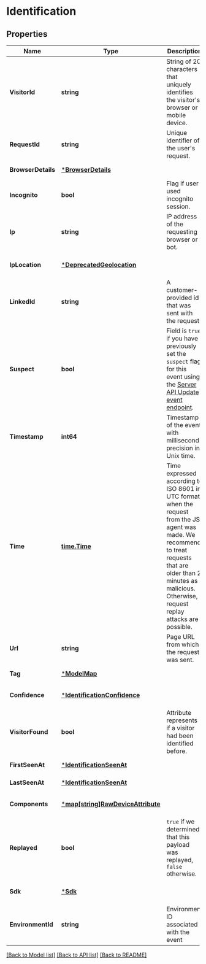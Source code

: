 # Identification

## Properties
Name | Type | Description | Notes
------------ | ------------- | ------------- | -------------
**VisitorId** | **string** | String of 20 characters that uniquely identifies the visitor's browser or mobile device. | [default to null]
**RequestId** | **string** | Unique identifier of the user's request. | [default to null]
**BrowserDetails** | [***BrowserDetails**](BrowserDetails.md) |  | [default to null]
**Incognito** | **bool** | Flag if user used incognito session. | [default to null]
**Ip** | **string** | IP address of the requesting browser or bot. | [default to null]
**IpLocation** | [***DeprecatedGeolocation**](DeprecatedGeolocation.md) |  | [optional] [default to null]
**LinkedId** | **string** | A customer-provided id that was sent with the request. | [optional] [default to null]
**Suspect** | **bool** | Field is `true` if you have previously set the `suspect` flag for this event using the [Server API Update event endpoint](https://dev.fingerprint.com/reference/updateevent). | [optional] [default to null]
**Timestamp** | **int64** | Timestamp of the event with millisecond precision in Unix time. | [default to null]
**Time** | [**time.Time**](time.Time.md) | Time expressed according to ISO 8601 in UTC format, when the request from the JS agent was made. We recommend to treat requests that are older than 2 minutes as malicious. Otherwise, request replay attacks are possible. | [default to null]
**Url** | **string** | Page URL from which the request was sent. | [default to null]
**Tag** | [***ModelMap**](map.md) |  | [default to null]
**Confidence** | [***IdentificationConfidence**](IdentificationConfidence.md) |  | [optional] [default to null]
**VisitorFound** | **bool** | Attribute represents if a visitor had been identified before. | [default to null]
**FirstSeenAt** | [***IdentificationSeenAt**](IdentificationSeenAt.md) |  | [default to null]
**LastSeenAt** | [***IdentificationSeenAt**](IdentificationSeenAt.md) |  | [default to null]
**Components** | [***map[string]RawDeviceAttribute**](map.md) |  | [optional] [default to null]
**Replayed** | **bool** | `true` if we determined that this payload was replayed, `false` otherwise.  | [default to null]
**Sdk** | [***Sdk**](SDK.md) |  | [optional] [default to null]
**EnvironmentId** | **string** | Environment ID associated with the event | [optional] [default to null]

[[Back to Model list]](../README.md#documentation-for-models) [[Back to API list]](../README.md#documentation-for-api-endpoints) [[Back to README]](../README.md)

